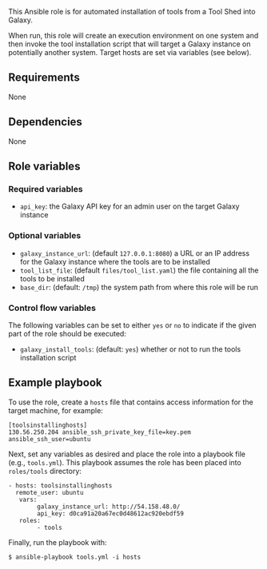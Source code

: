 This Ansible role is for automated installation of tools from a Tool Shed into
Galaxy.

When run, this role will create an execution environment on one system and then
invoke the tool installation script that will target a Galaxy instance on
potentially another system. Target hosts are set via variables (see below).

Requirements
------------
None

Dependencies
------------
None

Role variables
--------------
### Required variables ###
- `api_key`: the Galaxy API key for an admin user on the target Galaxy instance

### Optional variables ###
- `galaxy_instance_url`: (default `127.0.0.1:8080`) a URL or an IP address for
  the Galaxy instance where the tools are to be installed
- `tool_list_file`: (default `files/tool_list.yaml`) the file
  containing all the tools to be installed
- `base_dir`: (default: `/tmp`) the system path from where this role will be run

### Control flow variables ###
The following variables can be set to either `yes` or `no` to indicate if the
given part of the role should be executed:

 - `galaxy_install_tools`: (default: `yes`) whether or not to run the tools installation
    script

Example playbook
----------------
To use the role, create a `hosts` file that contains access information
for the target machine, for example:

    [toolsinstallinghosts]
    130.56.250.204 ansible_ssh_private_key_file=key.pem ansible_ssh_user=ubuntu

Next, set any variables as desired and place the role into a playbook file
(e.g., `tools.yml`). This playbook assumes the role has been placed into
`roles/tools` directory:

    - hosts: toolsinstallinghosts
      remote_user: ubuntu
       vars:
            galaxy_instance_url: http://54.158.48.0/
            api_key: d0ca91a20a67ec0d48612ac920ebdf59
       roles:
            - tools

Finally, run the playbook with:

    $ ansible-playbook tools.yml -i hosts
